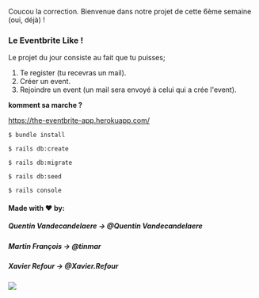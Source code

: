 Coucou la correction. Bienvenue dans notre projet de cette 6ème semaine (oui, déjà) !

### Le Eventbrite Like !

Le projet du jour consiste au fait que tu puisses;

1. Te register (tu recevras un mail).
2. Créer un event.
3. Rejoindre un event (un mail sera envoyé à celui qui a crée l'event).

__komment sa marche ?__

https://the-eventbrite-app.herokuapp.com/

~~~~~~~~~~~~~~~~~
$ bundle install

$ rails db:create

$ rails db:migrate

$ rails db:seed

$ rails console
~~~~~~~~~~~~~~~~~

#### Made with ♥ by:

##### Quentin Vandecandelaere -> @Quentin Vandecandelaere

##### Martin François -> @tinmar

##### Xavier Refour -> @Xavier.Refour


![](https://media.giphy.com/media/RZxhxSgQBzhRK/giphy.gif)
